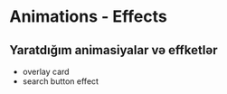 # Animations - Effects
## Yaratdığım animasiyalar və effketlər
- overlay card
- search button effect
